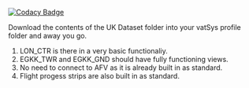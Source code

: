 [![Codacy Badge](https://app.codacy.com/project/badge/Grade/54cf78067f5240078fc6227daf23c783)](https://www.codacy.com/gh/chssn/uk-dataset/dashboard?utm_source=github.com&amp;utm_medium=referral&amp;utm_content=chssn/uk-dataset&amp;utm_campaign=Badge_Grade)

Download the contents of the UK Dataset folder into your vatSys profile folder and away you go.
1. LON_CTR is there in a very basic functionaliy.
2. EGKK_TWR and EGKK_GND should have fully functioning views.
2. No need to connect to AFV as it is already built in as standard.
4. Flight progess strips are also built in as standard.
